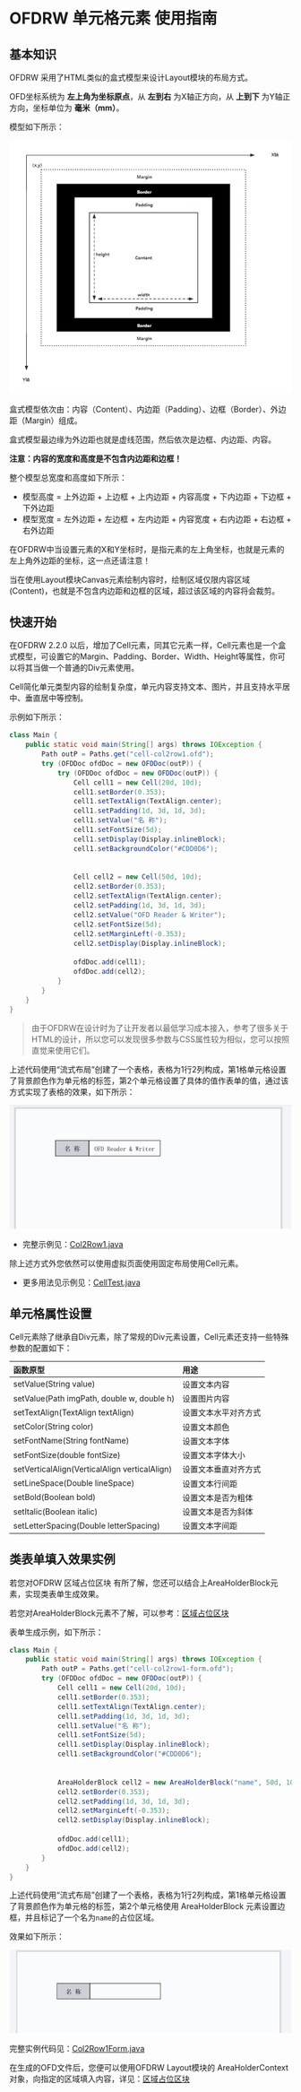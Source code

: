 # OFDRW 单元格元素 使用指南

## 基本知识

OFDRW 采用了HTML类似的盒式模型来设计Layout模块的布局方式。

OFD坐标系统为 **左上角为坐标原点**，从 **左到右** 为X轴正方向，从 **上到下** 为Y轴正方向，坐标单位为 **毫米（mm）**。

模型如下所示：

![盒式模型.png](盒式模型.png)

盒式模型依次由：内容（Content）、内边距（Padding）、边框（Border）、外边距（Margin）组成。

盒式模型最边缘为外边距也就是虚线范围，然后依次是边框、内边距、内容。

**注意：内容的宽度和高度是不包含内边距和边框！**

整个模型总宽度和高度如下所示：

- 模型高度 = 上外边距 + 上边框 + 上内边距 + 内容高度 + 下内边距 + 下边框 + 下外边距
- 模型宽度 = 左外边距 + 左边框 + 左内边距 + 内容宽度 + 右内边距 + 右边框 + 右外边距

在OFDRW中当设置元素的X和Y坐标时，是指元素的左上角坐标，也就是元素的左上角外边距的坐标，这一点还请注意！

当在使用Layout模块Canvas元素绘制内容时，绘制区域仅限内容区域(Content)，也就是不包含内边距和边框的区域，超过该区域的内容将会裁剪。

## 快速开始

在OFDRW 2.2.0 以后，增加了Cell元素，同其它元素一样，Cell元素也是一个盒式模型，可设置它的Margin、Padding、Border、Width、Height等属性，你可以将其当做一个普通的Div元素使用。

Cell简化单元类型内容的绘制复杂度，单元内容支持文本、图片，并且支持水平居中、垂直居中等控制。

示例如下所示：

```java
class Main {
    public static void main(String[] args) throws IOException {
        Path outP = Paths.get("cell-col2row1.ofd");
        try (OFDDoc ofdDoc = new OFDDoc(outP)) {
            try (OFDDoc ofdDoc = new OFDDoc(outP)) {
                Cell cell1 = new Cell(20d, 10d);
                cell1.setBorder(0.353);
                cell1.setTextAlign(TextAlign.center);
                cell1.setPadding(1d, 3d, 1d, 3d);
                cell1.setValue("名 称");
                cell1.setFontSize(5d);
                cell1.setDisplay(Display.inlineBlock);
                cell1.setBackgroundColor("#CDD0D6");


                Cell cell2 = new Cell(50d, 10d);
                cell2.setBorder(0.353);
                cell2.setTextAlign(TextAlign.center);
                cell2.setPadding(1d, 3d, 1d, 3d);
                cell2.setValue("OFD Reader & Writer");
                cell2.setFontSize(5d);
                cell2.setMarginLeft(-0.353);
                cell2.setDisplay(Display.inlineBlock);

                ofdDoc.add(cell1);
                ofdDoc.add(cell2);
            }
        }
    }
}
```

> 由于OFDRW在设计时为了让开发者以最低学习成本接入，参考了很多关于HTML的设计，所以您可以发现很多参数与CSS属性较为相似，您可以按照直觉来使用它们。


上述代码使用“流式布局”创建了一个表格，表格为1行2列构成，第1格单元格设置了背景颜色作为单元格的标签，第2个单元格设置了具体的值作表单的值，通过该方式实现了表格的效果，如下所示：

![1row2col.png](1row2col.png)

- 完整示例见：[Col2Row1.java](../../src/test/java/org/ofdrw/layout/cases/cell/Col2Row1.java)

除上述方式外您依然可以使用虚拟页面使用固定布局使用Cell元素。

- 更多用法见示例见：[CellTest.java](../../src/test/java/org/ofdrw/layout/element/canvas/CellTest.java)

## 单元格属性设置

Cell元素除了继承自Div元素，除了常规的Div元素设置，Cell元素还支持一些特殊参数的配置如下：

| 函数原型                                          | 用途         |
|:----------------------------------------------|:-----------|
| setValue(String value)                        | 设置文本内容     |
| setValue(Path imgPath, double w, double h)    | 设置图片内容     |
| setTextAlign(TextAlign textAlign)             | 设置文本水平对齐方式 |
| setColor(String color)                        | 设置文本颜色     |
| setFontName(String fontName)                  | 设置文本字体     |
| setFontSize(double fontSize)                  | 设置文本字体大小   |
| setVerticalAlign(VerticalAlign verticalAlign) | 设置文本垂直对齐方式 |
| setLineSpace(Double lineSpace)                | 设置文本行间距    |
| setBold(Boolean bold)                         | 设置文本是否为粗体  |
| setItalic(Boolean italic)                     | 设置文本是否为斜体  |
| setLetterSpacing(Double letterSpacing)        | 设置文本字间距    |

## 类表单填入效果实例

若您对OFDRW 区域占位区块 有所了解，您还可以结合上AreaHolderBlock元素，实现类表单生成效果。

若您对AreaHolderBlock元素不了解，可以参考：[区域占位区块](../areaholderblock/README.md)

表单生成示例，如下所示：

```java
class Main {
    public static void main(String[] args) throws IOException {
        Path outP = Paths.get("cell-col2row1-form.ofd");
        try (OFDDoc ofdDoc = new OFDDoc(outP)) {
            Cell cell1 = new Cell(20d, 10d);
            cell1.setBorder(0.353);
            cell1.setTextAlign(TextAlign.center);
            cell1.setPadding(1d, 3d, 1d, 3d);
            cell1.setValue("名 称");
            cell1.setFontSize(5d);
            cell1.setDisplay(Display.inlineBlock);
            cell1.setBackgroundColor("#CDD0D6");


            AreaHolderBlock cell2 = new AreaHolderBlock("name", 50d, 10d);
            cell2.setBorder(0.353);
            cell2.setPadding(1d, 3d, 1d, 3d);
            cell2.setMarginLeft(-0.353);
            cell2.setDisplay(Display.inlineBlock);

            ofdDoc.add(cell1);
            ofdDoc.add(cell2);
        }
    }
}

```

上述代码使用“流式布局”创建了一个表格，表格为1行2列构成，第1格单元格设置了背景颜色作为单元格的标签，第2个单元格使用
AreaHolderBlock 元素设置边框，并且标记了一个名为`name`的占位区域。

效果如下所示：

![img.png](1row2col-form.png)

完整实例代码见：[Col2Row1Form.java](../../src/test/java/org/ofdrw/layout/cases/cell/Col2Row1Form.java)

在生成的OFD文件后，您便可以使用OFDRW Layout模块的 AreaHolderContext
对象，向指定的区域填入内容，详见：[区域占位区块](../areaholderblock/README.md)
